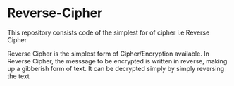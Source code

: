 # Reverse-Cipher
This repository consists code of the simplest for of cipher i.e Reverse Cipher


Reverse Cipher is the simplest form of Cipher/Encryption available. In Reverse Cipher, the messsage to be encrypted is written in reverse, making up a gibberish form of text. It can be decrypted simply by simply reversing the text


